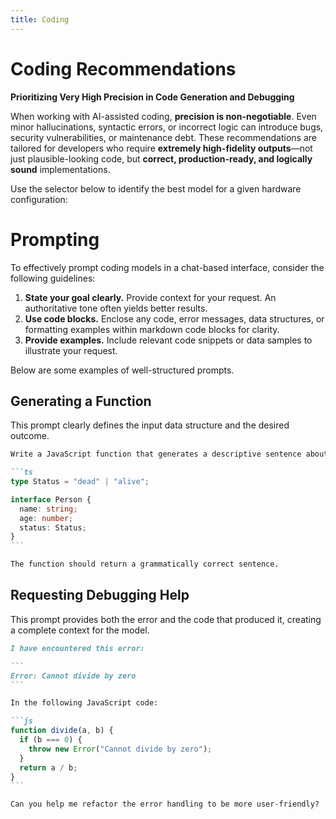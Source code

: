 ```yaml
---
title: Coding
---
```


# Coding Recommendations  
**Prioritizing Very High Precision in Code Generation and Debugging**

When working with AI-assisted coding, **precision is non-negotiable**. Even minor hallucinations, syntactic errors, or incorrect logic can introduce bugs, security vulnerabilities, or maintenance debt. These recommendations are tailored for developers who require **extremely high-fidelity outputs**—not just plausible-looking code, but **correct, production-ready, and logically sound** implementations.

Use the selector below to identify the best model for a given hardware configuration:

<script setup>
import ModelSelector from '../../../components/ModelSelector.vue'

const models = [
      { ramMin: 64, vramMin: 16, models: [{"Qwen3 Coder 30B A3B Instruct": { parameters: 30, quantization: 'BF16' }}], usefulness: 1.0},
      { ramMin: 64, vramMin: 12, models: [{"Qwen3 Coder 30B A3B Instruct": { parameters: 30, quantization: 'Q8_K_XL' }}], usefulness: 0.7},
      { ramMin: 32, vramMin: 16, models: [{"Qwen3 Coder 30B A3B Instruct": { parameters: 30, quantization: 'Q8_K_XL' }}], usefulness: 0.7},
      { ramMin: 32, vramMin: 6, models: [{"Qwen3 Coder 30B A3B Instruct": { parameters: 30, quantization: 'Q6_K_XL' }}], usefulness: 0.5},
      { ramMin: 16, vramMin: 4, models: [{"Qwen3 4B Instruct 2507": { parameters: 4, quantization: 'F16' }}], usefulness: 0.3},
      { ramMin: 16, vramMin: 0, models: [{"Qwen3 4B Instruct 2507": { parameters: 4, quantization: 'Q4_K_XL' }}], usefulness: 0},
    ]

</script>

<ModelSelector :modelDefinitions="models" />

# Prompting

To effectively prompt coding models in a chat-based interface, consider the following guidelines:

1.  **State your goal clearly.** Provide context for your request. An authoritative tone often yields better results.
2.  **Use code blocks.** Enclose any code, error messages, data structures, or formatting examples within markdown code blocks for clarity.
3.  **Provide examples.** Include relevant code snippets or data samples to illustrate your request.

Below are some examples of well-structured prompts.

## Generating a Function

This prompt clearly defines the input data structure and the desired outcome.

````md
Write a JavaScript function that generates a descriptive sentence about a person, given an input object with the following structure:

```ts
type Status = "dead" | "alive";

interface Person {
  name: string;
  age: number;
  status: Status;
}
```

The function should return a grammatically correct sentence.
````

## Requesting Debugging Help

This prompt provides both the error and the code that produced it, creating a complete context for the model.

````md
I have encountered this error:

```
Error: Cannot divide by zero
```

In the following JavaScript code:

```js
function divide(a, b) {
  if (b === 0) {
    throw new Error("Cannot divide by zero");
  }
  return a / b;
}
```

Can you help me refactor the error handling to be more user-friendly?
````
